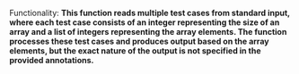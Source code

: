Functionality: **This function reads multiple test cases from standard input, where each test case consists of an integer representing the size of an array and a list of integers representing the array elements. The function processes these test cases and produces output based on the array elements, but the exact nature of the output is not specified in the provided annotations.**